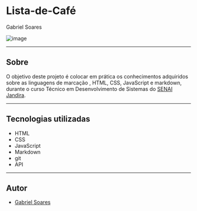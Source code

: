 ﻿# Lista-de-Café

Gabriel Soares

![image](https://github.com/user-attachments/assets/a2b7c689-1065-47c6-9fa1-be2f386df5bc)

---

## Sobre
 O objetivo deste projeto é colocar em prática os conhecimentos adquiridos sobre as linguagens de marcação , HTML, CSS, JavaScript e markdown, durante o curso Técnico em Desenvolvimento de Sistemas do [SENAI Jandira](https://sp.senai.br/unidade/jandira/).

---

## Tecnologias utilizadas
- HTML
- CSS
- JavaScript
- Markdown
- git
- API

---

## Autor
- [Gabriel Soares](https://www.linkedin.com/in/gabriel-soares-3098782b0/)
